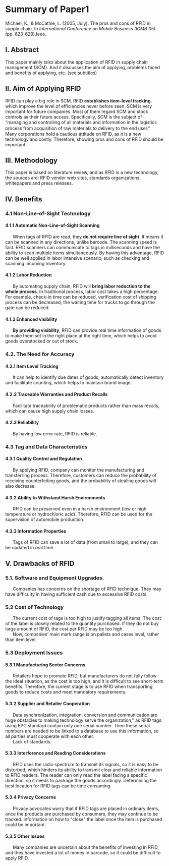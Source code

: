 # Summary of Paper1 &nbsp;&nbsp;



Michael, K., & McCathie, L. (2005, July). The pros and cons of RFID in supply chain. In *International Conference on Mobile Business (ICMB'05)* (pp. 623-629).Ieee.

## I. Abstract 

This paper mainly talks about the application of RFID in supply chain management (SCM). And it discusses the aim of applying, problems faced and benefits of applying, etc. (see subtitles)

II. Aim of Applying RFID 
----------

RFID can play a big role in SCM. RFID **establishes item-level tracking**, which improve the level of efficiencies never before seen. 
	SCM is very important for future companies. Most of them regard SCM and stock controls as their future access. Specifically, SCM is the subject of “managing and controlling of all materials and information in the logistics process from acquisition of raw materials to delivery to the end user.”　
	Many corporations hold a cautious attitude on RFID, as it is a new technology and costly. Therefore, showing pros and cons of RFID should be important. 

III. Methodology
---------------
This paper is based on literature review, and as RFID is a new technology, the sources are: RFID vendor web sites, standards organizations, whitepapers and press releases.

IV. Benefits
----------
### **4.1 Non-Line-of-Sight Technology&nbsp;&nbsp;**


#### 4.1.1 Automatic Non-Line-of-Sight Scanning  
&nbsp; &nbsp;&nbsp; &nbsp;When tags of RFID are read, they **do not require line of sight**. It means it can be scanned in any directions, unlike barcode.
	The scanning speed is fast. RFID scanners can communicate to tags in milliseconds and have the ability to scan multiple items simultaneously. By having this advantage, RFID can be well applied in labor intensive scenario, such as checking and scanning incoming inventory.
		
#### 4.1.2 Labor Reduction   
&nbsp; &nbsp;&nbsp; &nbsp;By automating supply chain, RFID will **bring labor reduction to the whole process**. In traditional process, labor cost takes a high percentage. For example, check-in time can be reduced, verification cost of shipping process can be decreased, the waiting time for trucks to go through the gate can be reduced.  

#### 4.1.3 Enhanced visibility  
&nbsp; &nbsp;&nbsp; &nbsp;**By providing visibility**, RFID can provide real time information of goods to make them set in the right place at the right time, which helps to avoid goods overstocked or out of stock.



### **4.2. The Need for Accuracy**

#### 4.2.1 Item Level Tracking  
&nbsp; &nbsp;&nbsp; &nbsp;It can help to identify due dates of goods, automatically detect inventory and facilitate counting, which helps to maintain brand image.  

#### 4.2.2 Traceable Warranties and Product Recalls   
&nbsp; &nbsp;&nbsp; &nbsp;Facilitate traceability of problematic products rather than mass recalls, which can cause high supply chain losses.   

#### 4.2.3 Reliability  
&nbsp; &nbsp;&nbsp; &nbsp;By having low error rate, RFID is reliable.   


### **4.3 Tag and Data Characteristics**  

#### 4.3.1 Quality Control and Regulation  
&nbsp; &nbsp;&nbsp; &nbsp;By applying RFID, company can monitor the manufacturing and transferring process. Therefore, customers can reduce the probability of receiving counterfeiting goods, and the probability of stealing goods will also decrease.   

#### 4.3.2 Ability to Withstand Harsh Environments   
&nbsp; &nbsp;&nbsp; &nbsp;RFID can be preserved even in a harsh environment (low or high temperature or hydrochloric acid). Therefore, RFID can be used for the supervision of automobile production.  

#### 4.3.3 Information Properties   
&nbsp; &nbsp;&nbsp; &nbsp;Tags of RFID can save a lot of data (from small to large), and they can be updated in real time.
			
	

## V. Drawbacks of RFID


### **5.1. Software and Equipment Upgrades**.   
&nbsp; &nbsp;&nbsp; &nbsp;Companies has concerns on the shortage of RFID technique. They may have difficulty in having sufficient cash due to excessive RFID costs
   
### **5.2 Cost of Technology**    
&nbsp; &nbsp;&nbsp; &nbsp;The current cost of tags is too high to justify tagging all items. 
The cost of the label is closely related to the quantity purchased. If they do not buy large amount of RFID, the cost per RFID may be too high.  
&nbsp; &nbsp;&nbsp; &nbsp;Now, companies’ main mark range is on pallets and cases level, rather than item level.

### **5.3 Deployment Issues**

#### 5.3.1 Manufacturing Sector Concerns    
&nbsp; &nbsp;&nbsp; &nbsp;Retailers hope to promote RFID, but manufacturers do not fully follow the ideal situation, as the cost is too high, and it is difficult to see short-term benefits. Therefore, the current stage is to use RFID when transporting goods to reduce costs and meet mandatory requirements.     

#### 5.3.2 Supplier and Retailer Cooperation    
&nbsp; &nbsp;&nbsp; &nbsp;Data synchronization, integration, conversion and communication are huge obstacles to making technology serve the organization," as RFID tags using EPC standard contain only one serial number. Then these serial numbers are needed to be linked to a database to use this information, so all parties must cooperate with each other.    
&nbsp; &nbsp;&nbsp; &nbsp;Lack of standards.     

#### 5.3.3 Interference and Reading Considerations    
&nbsp; &nbsp;&nbsp; &nbsp;RFID uses the radio spectrum to transmit its signals, so it is easy to be disturbed, which hinders its ability to transmit clear and reliable information to RFID readers. The reader can only read the label facing a specific direction, so it needs to package the goods accordingly. Determining the best location for RFID tags can be time consuming   

#### 5.3.4 Privacy Concerns   
&nbsp; &nbsp;&nbsp; &nbsp;Privacy advocates worry that if RFID tags are placed in ordinary items, once the products are purchased by consumers, they may continue to be tracked.
Information on how to "close" the label once the item is purchased could be important.   

#### 5.3.5 Other issues   
&nbsp; &nbsp;&nbsp; &nbsp;Many companies are uncertain about the benefits of investing in RFID, and they have invested a lot of money in barcode, so it could be difficult to apply RFID.
